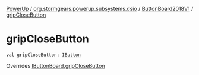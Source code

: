 [PowerUp](../../index.md) / [org.stormgears.powerup.subsystems.dsio](../index.md) / [ButtonBoard2018V1](index.md) / [gripCloseButton](./grip-close-button.md)

# gripCloseButton

`val gripCloseButton: `[`IButton`](../../org.stormgears.utils.dsio/-i-button/index.md)

Overrides [IButtonBoard.gripCloseButton](../-i-button-board/grip-close-button.md)

